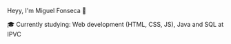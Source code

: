 Heyy, I'm Miguel Fonseca 👋
<div>🎓 Currently studying: Web development (HTML, CSS, JS), Java and SQL at IPVC</div>
